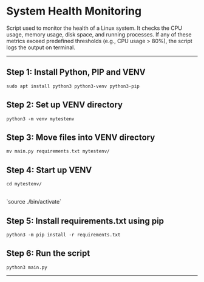 # System Health Monitoring
Script used to monitor the health of a Linux system. It checks the CPU usage, memory usage, disk space, and running processes. If any of these metrics exceed predefined thresholds (e.g., CPU usage > 80%), the script logs the output on terminal.

---

## Step 1: Install Python, PIP and VENV
`sudo apt install python3 python3-venv python3-pip`

## Step 2: Set up VENV directory
`python3 -m venv mytestenv`

## Step 3: Move files into VENV directory
`mv main.py requirements.txt mytestenv/`

## Step 4: Start up VENV
`cd mytestenv/`

<br />
`source ./bin/activate`

## Step 5: Install requirements.txt using pip
`python3 -m pip install -r requirements.txt`

## Step 6: Run the script
`python3 main.py`

---
